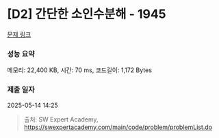 # [D2] 간단한 소인수분해 - 1945 

[문제 링크](https://swexpertacademy.com/main/code/problem/problemDetail.do?contestProbId=AV5Pl0Q6ANQDFAUq) 

### 성능 요약

메모리: 22,400 KB, 시간: 70 ms, 코드길이: 1,172 Bytes

### 제출 일자

2025-05-14 14:25



> 출처: SW Expert Academy, https://swexpertacademy.com/main/code/problem/problemList.do
